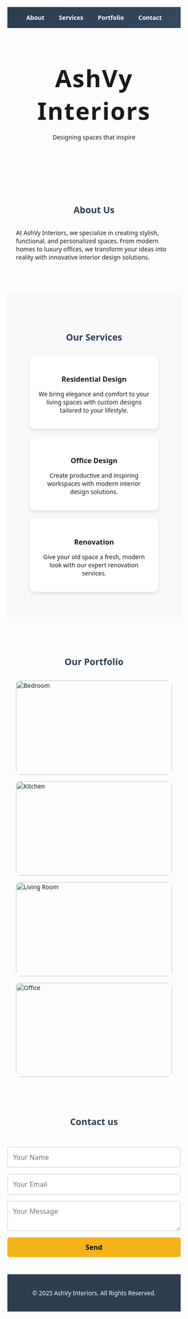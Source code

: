 <!DOCTYPE html>
<html lang="en">
<head>
  <meta charset="UTF-8">
  <meta name="viewport" content="width=device-width, initial-scale=1.0">
  <title>AshVy Interiors</title>
  <style>
    * {
      margin: 0;
      padding: 0;
      box-sizing: border-box;
      font-family: 'Segoe UI', sans-serif;
    }

    body {
  line-height: 1.6;
  color: #333;
  background: #fdf6f0; /* soft beige-pink */
}

    html {
      scroll-behavior: smooth;
    }

 header {
  background: linear-gradient(135deg, #2c3e50, #4ca1af);
  height: 90vh;
  display: flex;
  justify-content: center;
  align-items: center;
  color: white;
  text-align: center;
  position: relative;
}

    header::after {
      content: '';
      position: absolute;
      top: 0; left: 0;
      width: 100%; height: 100%;
      background: rgba(0, 0, 0, 0.55);
    }

    header h1, header p {
      position: relative;
      z-index: 2;
    }

    header h1 {
      font-size: 3.5rem;
      margin-bottom: 15px;
      font-weight: bold;
      letter-spacing: 2px;
    }

    nav {
      background: linear-gradient(90deg, #2c3e50, #34495e);
      padding: 15px;
      text-align: center;
      position: sticky;
      top: 0;
      z-index: 999;
    }

    nav a {
      color: white;
      margin: 0 15px;
      text-decoration: none;
      font-weight: bold;
      transition: 0.3s;
    }

    nav a:hover {
      color: #f4b41a;
    }

    section {
      padding: 60px 20px;
      max-width: 1100px;
      margin: auto;
    }

    section:nth-child(even) {
      background: #f9f9f9;
    }

    h2 {
      text-align: center;
      margin-bottom: 30px;
      color: #2c3e50;
    }

    .services {
      display: flex;
      flex-wrap: wrap;
      gap: 20px;
      justify-content: center;
    }

    .card {
      background: #fff;
      border-radius: 10px;
      box-shadow: 0 4px 8px rgba(0,0,0,0.1);
      padding: 20px;
      width: 300px;
      text-align: center;
      transition: transform 0.3s ease;
    }

    .card:hover {
      transform: translateY(-10px);
    }

    .portfolio {
      display: grid;
      grid-template-columns: repeat(auto-fit, minmax(250px, 1fr));
      gap: 15px;
    }

    .portfolio img {
      width: 100%;
      height: 220px; /* same height for all */
      object-fit: cover;
      border-radius: 10px;
    }

    form {
      display: grid;
      gap: 15px;
      max-width: 500px;
      margin: auto;
    }

    input, textarea, button {
      padding: 12px;
      border-radius: 5px;
      border: 1px solid #ccc;
      font-size: 1rem;
    }

    button {
      background: #f4b41a;
      border: none;
      font-weight: bold;
      cursor: pointer;
      transition: 0.3s;
    }

    button:hover {
      background: #d9990c;
    }

    footer {
      background: #2c3e50;
      color: white;
      text-align: center;
      padding: 20px;
      margin-top: 40px;
    }
  </style>
</head>
<body>
  <!-- Navigation -->
  <nav>
    <a href="#about">About</a>
    <a href="#services">Services</a>
    <a href="#portfolio">Portfolio</a>
    <a href="#contact">Contact</a>
  </nav>

  <!-- Hero Section -->
  <header>
    <div>
      <h1>AshVy Interiors</h1>
      <p>Designing spaces that inspire</p>
    </div>
  </header>

  <!-- About -->
  <section id="about">
    <h2>About Us</h2>
    <p>At AshVy Interiors, we specialize in creating stylish, functional, and personalized spaces. From modern homes to luxury offices, we transform your ideas into reality with innovative interior design solutions.</p>
  </section>

  <!-- Services -->
  <section id="services">
    <h2>Our Services</h2>
    <div class="services">
      <div class="card">
        <h3>Residential Design</h3>
        <p>We bring elegance and comfort to your living spaces with custom designs tailored to your lifestyle.</p>
      </div>
      <div class="card">
        <h3>Office Design</h3>
        <p>Create productive and inspiring workspaces with modern interior design solutions.</p>
      </div>
      <div class="card">
        <h3>Renovation</h3>
        <p>Give your old space a fresh, modern look with our expert renovation services.</p>
      </div>
    </div>
  </section>

  <!-- Portfolio -->
  <section id="portfolio">
    <h2>Our Portfolio</h2>
    <div class="portfolio">
  <img src="images/Bedroom.jpg" alt="Bedroom">
  <img src="images/Kitchen.jpg" alt="Kitchen">
  <img src="images/Living-room.webp" alt="Living Room">
  <img src="images/Office.jpg" alt="Office">
</div>
  </section>

  <!-- Contact -->

   
 <form id="contact-form">
    <h2>Contact us</h2>
  <input type="text" name="name" placeholder="Your Name" required>
  <input type="email" name="email" placeholder="Your Email" required>
  <textarea name="message" placeholder="Your Message" required></textarea>
  <button type="submit">Send</button>
</form>

<script src="https://cdn.jsdelivr.net/npm/emailjs-com@2/dist/email.min.js"></script>
<script>
  (function(){
    emailjs.init("2HMonNsbM6lNAR9Ob"); // Replace with your EmailJS User ID
  })();

  document.getElementById("contact-form").addEventListener("submit", function(e) {
    e.preventDefault();

    emailjs.sendForm("service_uvirwti", "template_qmh8arb", this)
      .then(function() {
        alert("✅ Message sent successfully!");
      }, function(error) {
        alert("❌ Failed to send: " + JSON.stringify(error));
      });
  });
</script>


  <!-- Footer -->
  <footer>
    <p>&copy; 2025 AshVy Interiors. All Rights Reserved.</p>
  </footer>
</body>
</html>
